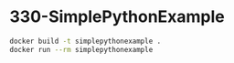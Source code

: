 # 330-SimplePythonExample

```bash
docker build -t simplepythonexample .
docker run --rm simplepythonexample
```
